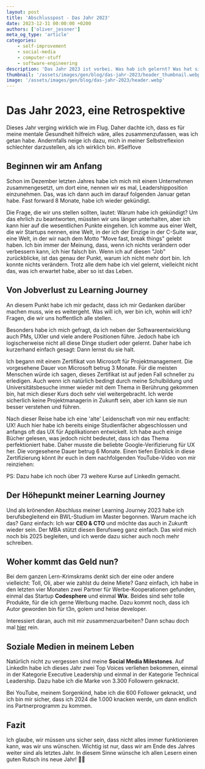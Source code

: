```yaml
---
layout: post
title: 'Abschlusspost - Das Jahr 2023'
date: 2023-12-31 00:00:00 +0200
authors: ['oliver_jessner']
meta_og_type: 'article'
categories:
    - self-improvement
    - social-media
    - computer-stuff
    - software-engineering
description: 'Das Jahr 2023 ist vorbei. Was hab ich gelernt? Was hat sich verändert? Was ist geblieben?'
thumbnail: '/assets/images/gen/blog/das-jahr-2023/header_thumbnail.webp'
image: '/assets/images/gen/blog/das-jahr-2023/header.webp'
---
```


# Das Jahr 2023, eine Retrospektive

Dieses Jahr verging wirklich wie im Flug. Daher dachte ich, dass es für meine mentale Gesundheit hilfreich wäre, alles zusammenzufassen, was ich getan habe. Andernfalls neige ich dazu, mich in meiner Selbstreflexion schlechter darzustellen, als ich wirklich bin. #Selflove

## Beginnen wir am Anfang

Schon im Dezember letzten Jahres habe ich mich mit einem Unternehmen zusammengesetzt, um dort eine, nennen wir es mal, Leadershipposition einzunehmen. Das, was ich dann auch im darauf folgenden Januar getan habe. Fast forward 8 Monate, habe ich wieder gekündigt.

Die Frage, die wir uns stellen sollten, lautet: Warum habe ich gekündigt? Um das ehrlich zu beantworten, müssten wir uns länger unterhalten, aber ich kann hier auf die wesentlichen Punkte eingehen. Ich komme aus einer Welt, die wir Startups nennen, eine Welt, in der ich der Einzige in der C-Suite war, eine Welt, in der wir nach dem Motto "Move fast, break things" gelebt haben. Ich bin immer der Meinung, dass, wenn ich nichts verändern oder verbessern kann, ich hier falsch bin. Wenn ich auf diesen "Job" zurückblicke, ist das genau der Punkt, warum ich nicht mehr dort bin. Ich konnte nichts verändern. Trotz alle dem habe ich viel gelernt, vielleicht nicht das, was ich erwartet habe, aber so ist das Leben.

## Von Jobverlust zu Learning Journey

An diesem Punkt habe ich mir gedacht, dass ich mir Gedanken darüber machen muss, wie es weitergeht. Was will ich, wer bin ich, wohin will ich? Fragen, die wir uns hoffentlich alle stellen.

Besonders habe ich mich gefragt, da ich neben der Softwareentwicklung auch PMs, UXler und viele andere Positionen führe. Jedoch habe ich logischerweise nicht all diese Dinge studiert oder gelernt. Daher habe ich kurzerhand einfach gesagt: Dann lernst du sie halt.

Ich begann mit einem Zertifikat von Microsoft für Projektmanagement. Die vorgesehene Dauer von Microsoft betrug 3 Monate. Für die meisten Menschen würde ich sagen, dieses Zertifikat ist auf jeden Fall schneller zu erledigen. Auch wenn ich natürlich bedingt durch meine Schulbildung und Universitätsbesuche immer wieder mit dem Thema in Berührung gekommen bin, hat mich dieser Kurs doch sehr viel weitergebracht. Ich werde sicherlich keine Projektmanagerin in Zukunft sein, aber ich kann sie nun besser verstehen und führen.

Nach dieser Reise habe ich eine 'alte' Leidenschaft von mir neu entfacht: UX! Auch hier habe ich bereits einige Studienfächer abgeschlossen und anfangs oft das UX für Applikationen entwickelt. Ich habe auch einige Bücher gelesen, was jedoch nicht bedeutet, dass ich das Thema perfektioniert habe. Daher musste die beliebte Google-Verifizierung für UX her. Die vorgesehene Dauer betrug 6 Monate. Einen tiefen Einblick in diese Zertifizierung könnt ihr euch in dem nachfolgenden YouTube-Video von mir reinziehen:

PS: Dazu habe ich noch über 73 weitere Kurse auf LinkedIn gemacht.

## Der Höhepunkt meiner Learning Journey

Und als krönenden Abschluss meiner Learning Journey 2023 habe ich berufsbegleitend ein BWL-Studium im Master begonnen. Warum mache ich das? Ganz einfach: Ich war **CEO & CTO** und möchte das auch in Zukunft wieder sein. Der MBA stützt diesen Berufsweg ganz einfach. Das wird mich noch bis 2025 begleiten, und ich werde dazu sicher auch noch mehr schreiben.

## Woher kommt das Geld nun?

Bei dem ganzen Lern-Krimskrams denkt sich der eine oder andere vielleicht: Toll, Oli, aber wie zahlst du deine Miete? Ganz einfach, ich habe in den letzten vier Monaten zwei Partner für Werbe-Kooperationen gefunden, einmal das Startup **Codesphere** und einmal **Wix**. Beides sind sehr tolle Produkte, für die ich gerne Werbung mache. Dazu kommt noch, dass ich Autor geworden bin für t3n, golem und heise developer.

Interessiert daran, auch mit mir zusammenzuarbeiten? Dann schau doch mal [hier](https://oliverjessner.at/social-media-marketing/) rein.

## Soziale Medien in meinem Leben

Natürlich nicht zu vergessen sind meine **Social Media Milestones**. Auf LinkedIn habe ich dieses Jahr zwei Top Voices verliehen bekommen, einmal in der Kategorie Executive Leadership und einmal in der Kategorie Technical Leadership. Dazu habe ich die Marke von 3.300 Followern geknackt.

Bei YouTube, meinem Sorgenkind, habe ich die 600 Follower geknackt, und ich bin mir sicher, dass ich 2024 die 1.000 knacken werde, um dann endlich ins Partnerprogramm zu kommen.

## Fazit

Ich glaube, wir müssen uns sicher sein, dass nicht alles immer funktionieren kann, was wir uns wünschen. Wichtig ist nur, dass wir am Ende des Jahres weiter sind als letztes Jahr. In diesem Sinne wünsche ich allen Lesern einen guten Rutsch ins neue Jahr! 🎉🍾
